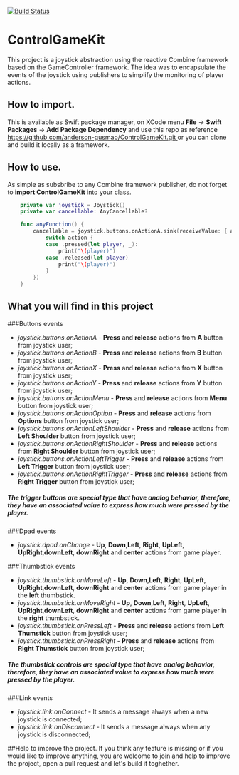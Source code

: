 [![Build Status](https://travis-ci.org/anderson-gusmao/ControlGameKit.svg?branch=master)](https://travis-ci.org/anderson-gusmao/ControlGameKit)

# ControlGameKit
This project is a joystick abstraction using the reactive Combine framework based on the GameController framework. The idea was to encapsulate the events of the joystick using publishers to simplify the monitoring of player actions.

## How to import.
This is available as Swift package manager, on XCode menu **File** ->  **Swift Packages** -> **Add Package Dependency** and use this repo as reference [https://github.com/anderson-gusmao/ControlGameKit.git
](https://github.com/anderson-gusmao/ControlGameKit.git) or you can clone and build it locally as a framework. 

## How to use.
As simple as subsbribe to any Combine framework publisher, do not forget to **import ControlGameKit** into your class. 

```swift
	private var joystick = Joystick()
	private var cancellable: AnyCancellable?

	func anyFunction() {
		cancellable = joystick.buttons.onActionA.sink(receiveValue: { action in
			switch action {
			case .pressed(let player, _):
				print("\(player)")
			case .released(let player)
				print("\(player)")
			}
		})
	}
```

## What you will find in this project
###Buttons events

* *joystick.buttons.onActionA* - **Press** and **release** actions from **A** button from joystick user;
* *joystick.buttons.onActionB* - **Press** and **release** actions from **B** button from joystick user;
* *joystick.buttons.onActionX* - **Press** and **release** actions from **X** button from joystick user;
* *joystick.buttons.onActionY* - **Press** and **release** actions from **Y** button from joystick user;
* *joystick.buttons.onActionMenu* - **Press** and **release** actions from **Menu** button from joystick user;
* *joystick.buttons.onActionOption* - **Press** and **release** actions from **Options** button from joystick user;
* *joystick.buttons.onActionLeftShoulder* - **Press** and **release** actions from **Left Shoulder** button from joystick user;
* *joystick.buttons.onActionRightShoulder* - **Press** and **release** actions from **Right Shoulder** button from joystick user;
* *joystick.buttons.onActionLeftTrigger* - **Press** and **release** actions from **Left Trigger** button from joystick user; 
* *joystick.buttons.onActionRightTrigger* - **Press** and **release** actions from **Right Trigger** button from joystick user;

##### *The trigger buttons are special type that have analog behavior, therefore, they have an associated value to express how much were pressed by the player.*

###Dpad events

* *joystick.dpad.onChange* - **Up**, **Down**,**Left**, **Right**, **UpLeft**, **UpRight**,**downLeft**, **downRight** and **center** actions from game player.

###Thumbstick events

* *joystick.thumbstick.onMoveLeft* - **Up**, **Down**,**Left**, **Right**, **UpLeft**, **UpRight**,**downLeft**, **downRight** and **center** actions from game player in the **left** thumbstick.  
* *joystick.thumbstick.onMoveRight* - **Up**, **Down**,**Left**, **Right**, **UpLeft**, **UpRight**,**downLeft**, **downRight** and **center** actions from game player in the **right** thumbstick.  
* *joystick.thumbstick.onPressLeft* - **Press** and **release** actions from **Left Thumstick** button from joystick user;
* *joystick.thumbstick.onPressRight* - **Press** and **release** actions from **Right Thumstick** button from joystick user;

##### *The thumbstick controls are special type that have analog behavior, therefore, they have an associated value to express how much were pressed by the player.*

###Link events
* *joystick.link.onConnect* - It sends a message always when a new joystick is connected;
* *joystick.link.onDisconnect* - It sends a message always when any joystick is disconnected;


##Help to improve the project. 
If you think any feature is missing or if you would like to improve anything, you are welcome to join and help to improve the project, open a pull request and let's build it toghether. 